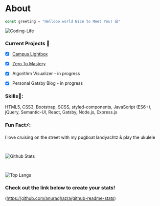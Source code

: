 # About
```JavaScript
const greeting = "Hellooo world Nice to Meet You! 😃"
```
![Coding-Life](https://media.giphy.com/media/fAnzw6YK33jMwzp5wp/giphy.gif)
### Current Projects 🔭
- [X] [Campus Lightbox](https://campuslightbox.com/)
- [X] [Zero To Mastery](https://zerotomastery.io/) 
- [X] Algorithm Visualizer - in progress
- [X] Personal Gatsby Blog  - in progress
 

### Skills🌱: 
HTML5, CSS3, Bootstrap, SCSS, styled-components, JavaScript (ES6+), jQuery, Semantic-UI, React, Gatsby, Node.js, Express.js


### Fun Fact⚡:
I love cruising on the street with my pugboat landyachtz & play the ukulele

<br/>

  ![Github Stats](https://github-readme-stats.vercel.app/api?username=LanguageXange&show_icons=true&theme=dracula)

<br/>


![Top Langs](https://github-readme-stats.vercel.app/api/top-langs/?username=LanguageXange&layout=compact)


### Check out the link below to create your stats!

(https://github.com/anuraghazra/github-readme-stats)
 


<!--
**LanguageXange/LanguageXange** is a ✨ _special_ ✨ repository because its `README.md` (this file) appears on your GitHub profile.

Here are some ideas to get you started:

-  I’m currently working on ...
-  I’m currently learning ...
- 👯 I’m looking to collaborate on ...
- 🤔 I’m looking for help with ...
- 💬 Ask me about ...
- 📫 How to reach me: ...
- 😄 Pronouns: ...
-  Fun fact: ...
-->
